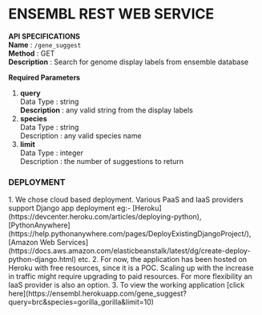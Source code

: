 # ENSEMBL REST WEB SERVICE  

**API SPECIFICATIONS**  
**Name** : `/gene_suggest`  
**Method** : GET  
**Description** : Search for genome display labels from ensemble database  
  
**Required Parameters**
1. **query**  
   Data Type : string  
  **Description** : any valid string from the display labels  
2. **species**  
   Data Type : string  
   Description : any valid species name  
3. **limit**  
   Data Type : integer  
   Description : the number of suggestions to return  
  
<h3>DEPLOYMENT</h3>
1. We chose cloud based deployment. Various PaaS and IaaS providers support Django app deployment eg:- [Heroku](https://devcenter.heroku.com/articles/deploying-python),              [PythonAnywhere](https://help.pythonanywhere.com/pages/DeployExistingDjangoProject/), [Amazon Web Services](https://docs.aws.amazon.com/elasticbeanstalk/latest/dg/create-deploy-python-django.html) etc.  
2. For now, the application has been hosted on Heroku with free resources, since it is a POC. Scaling up with the increase in traffic might require upgrading to paid resources.      For more flexibility an IaaS provider is also an option.    
3. To view the working application [click here](https://ensembl.herokuapp.com/gene_suggest?query=brc&species=gorilla_gorilla&limit=10)
